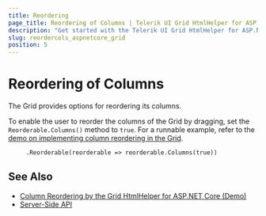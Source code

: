 ```yaml
---
title: Reordering
page_title: Reordering of Columns | Telerik UI Grid HtmlHelper for ASP.NET Core
description: "Get started with the Telerik UI Grid HtmlHelper for ASP.NET Core (Demo) and learn how to modify its column widths."
slug: reordercols_aspnetcore_grid
position: 5
---
```


# Reordering of Columns

The Grid provides options for reordering its columns.

To enable the user to reorder the columns of the Grid by dragging, set the `Reorderable.Columns()` method to `true`. For a runnable example, refer to the [demo on implementing column reordering in the Grid](https://demos.telerik.com/aspnet-core/grid/column-reordering).

         .Reorderable(reorderable => reorderable.Columns(true))

## See Also

* [Column Reordering by the Grid HtmlHelper for ASP.NET Core (Demo)](https://demos.telerik.com/aspnet-core/grid/column-reordering)
* [Server-Side API](/api/grid)
